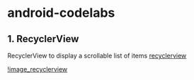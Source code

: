 # android-codelabs

## 1. RecyclerView 
RecyclerView to display a scrollable list of items
[recyclerview](/recyclerview/)

[!image_recyclerview](./RecyclerView.png)
